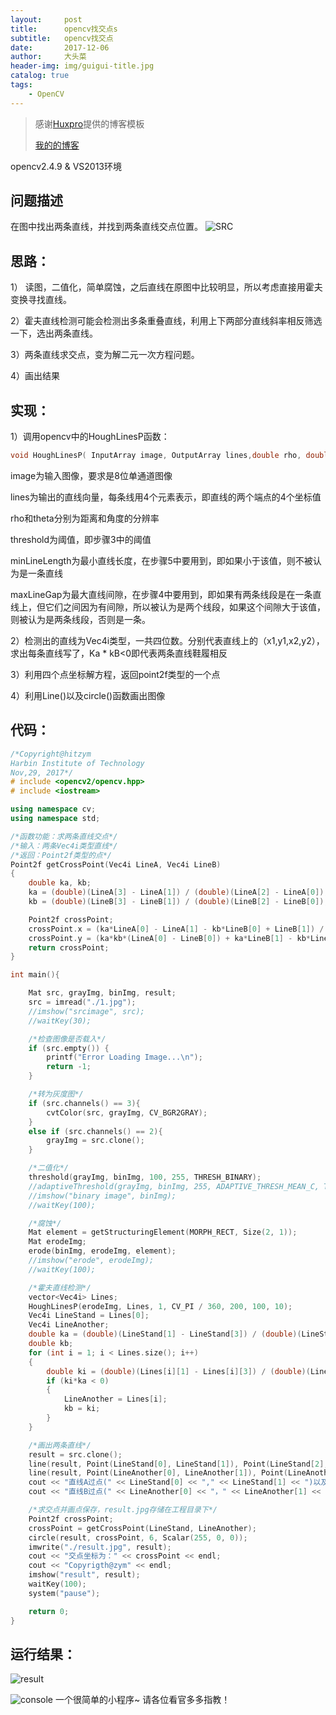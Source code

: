 ```yaml
---
layout:     post
title:      opencv找交点s
subtitle:   opencv找交点
date:       2017-12-06
author:     大头菜
header-img: img/guigui-title.jpg
catalog: true
tags:
    - OpenCV
---
```


> 感谢[Huxpro](https://github.com/huxpro)提供的博客模板
> 
> [我的的博客](https://turtlemeow.github.io)

opencv2.4.9 & VS2013环境

## 问题描述 ##

在图中找出两条直线，并找到两条直线交点位置。
![SRC](http://img.blog.csdn.net/20171206170840239?watermark/2/text/aHR0cDovL2Jsb2cuY3Nkbi5uZXQveWluaHVhbjE2NDk=/font/5a6L5L2T/fontsize/400/fill/I0JBQkFCMA==/dissolve/70/gravity/SouthEast)

思路：
---

1） 读图，二值化，简单腐蚀，之后直线在原图中比较明显，所以考虑直接用霍夫变换寻找直线。

2）霍夫直线检测可能会检测出多条重叠直线，利用上下两部分直线斜率相反筛选一下，选出两条直线。

3）两条直线求交点，变为解二元一次方程问题。

4）画出结果

实现：
---

1）调用opencv中的HoughLinesP函数：

```cpp
void HoughLinesP( InputArray image, OutputArray lines,double rho, double theta, int threshold,double minLineLength=0, double maxLineGap=0 );
```
image为输入图像，要求是8位单通道图像

lines为输出的直线向量，每条线用4个元素表示，即直线的两个端点的4个坐标值

rho和theta分别为距离和角度的分辨率

threshold为阈值，即步骤3中的阈值

minLineLength为最小直线长度，在步骤5中要用到，即如果小于该值，则不被认为是一条直线

maxLineGap为最大直线间隙，在步骤4中要用到，即如果有两条线段是在一条直线上，但它们之间因为有间隙，所以被认为是两个线段，如果这个间隙大于该值，则被认为是两条线段，否则是一条。

2）检测出的直线为Vec4i类型，一共四位数。分别代表直线上的（x1,y1,x2,y2），求出每条直线写了，Ka * kB<0即代表两条直线鞋履相反

3）利用四个点坐标解方程，返回point2f类型的一个点

4）利用Line()以及circle()函数画出图像

代码：
---

```cpp
/*Copyright@hitzym
Harbin Institute of Technology
Nov,29, 2017*/
# include <opencv2/opencv.hpp>  
# include <iostream>  

using namespace cv;
using namespace std;

/*函数功能：求两条直线交点*/
/*输入：两条Vec4i类型直线*/
/*返回：Point2f类型的点*/
Point2f getCrossPoint(Vec4i LineA, Vec4i LineB)
{
	double ka, kb;
	ka = (double)(LineA[3] - LineA[1]) / (double)(LineA[2] - LineA[0]); //求出LineA斜率
	kb = (double)(LineB[3] - LineB[1]) / (double)(LineB[2] - LineB[0]); //求出LineB斜率

	Point2f crossPoint;
	crossPoint.x = (ka*LineA[0] - LineA[1] - kb*LineB[0] + LineB[1]) / (ka - kb);
	crossPoint.y = (ka*kb*(LineA[0] - LineB[0]) + ka*LineB[1] - kb*LineA[1]) / (ka - kb);
	return crossPoint;
}

int main(){

	Mat src, grayImg, binImg, result;
	src = imread("./1.jpg");
	//imshow("srcimage", src);
	//waitKey(30);

	/*检查图像是否载入*/
	if (src.empty()) {
		printf("Error Loading Image...\n");
		return -1;
	}

	/*转为灰度图*/
	if (src.channels() == 3){
		cvtColor(src, grayImg, CV_BGR2GRAY);
	}
	else if (src.channels() == 2){
		grayImg = src.clone();
	}

	/*二值化*/
	threshold(grayImg, binImg, 100, 255, THRESH_BINARY);
	//adaptiveThreshold(grayImg, binImg, 255, ADAPTIVE_THRESH_MEAN_C, THRESH_BINARY, 15, -2);
	//imshow("binary image", binImg);
	//waitKey(100);

	/*腐蚀*/
	Mat element = getStructuringElement(MORPH_RECT, Size(2, 1));
	Mat erodeImg; 
	erode(binImg, erodeImg, element);
	//imshow("erode", erodeImg);
	//waitKey(100);

	/*霍夫直线检测*/
	vector<Vec4i> Lines;
	HoughLinesP(erodeImg, Lines, 1, CV_PI / 360, 200, 100, 10);
	Vec4i LineStand = Lines[0];
	Vec4i LineAnother;
	double ka = (double)(LineStand[1] - LineStand[3]) / (double)(LineStand[0] - LineStand[2]);
	double kb;
	for (int i = 1; i < Lines.size(); i++)
	{
		double ki = (double)(Lines[i][1] - Lines[i][3]) / (double)(Lines[i][0] - Lines[i][2]);
		if (ki*ka < 0)        
		{
			LineAnother = Lines[i];
			kb = ki;
		}
	}

	/*画出两条直线*/
	result = src.clone();
	line(result, Point(LineStand[0], LineStand[1]), Point(LineStand[2], LineStand[3]), Scalar(0, 255, 0), 2, 8);
	line(result, Point(LineAnother[0], LineAnother[1]), Point(LineAnother[2], LineAnother[3]), Scalar(0, 0, 255), 2, 8);
	cout << "直线A过点(" << LineStand[0] << "," << LineStand[1] << ")以及点(" << LineStand[2]<<"，"<<LineStand[3] << ")；斜率为：" << ka << endl;
	cout << "直线B过点(" << LineAnother[0] << "，" << LineAnother[1] << ")以及点(" << LineAnother[2] << "，" << LineAnother[3] << ")；斜率为：" << kb << endl;

	/*求交点并画点保存，result.jpg存储在工程目录下*/
	Point2f crossPoint;
	crossPoint = getCrossPoint(LineStand, LineAnother);
	circle(result, crossPoint, 6, Scalar(255, 0, 0));
	imwrite("./result.jpg", result);
	cout << "交点坐标为：" << crossPoint << endl;
	cout << "Copyrigth@zym" << endl;
	imshow("result", result);
	waitKey(100);
	system("pause");

	return 0;
}
```

运行结果：
-----

![result](http://img.blog.csdn.net/20171206171231667?watermark/2/text/aHR0cDovL2Jsb2cuY3Nkbi5uZXQveWluaHVhbjE2NDk=/font/5a6L5L2T/fontsize/400/fill/I0JBQkFCMA==/dissolve/70/gravity/SouthEast)

![console](http://img.blog.csdn.net/20171206171306725?watermark/2/text/aHR0cDovL2Jsb2cuY3Nkbi5uZXQveWluaHVhbjE2NDk=/font/5a6L5L2T/fontsize/400/fill/I0JBQkFCMA==/dissolve/70/gravity/SouthEast)
一个很简单的小程序~
请各位看官多多指教！
